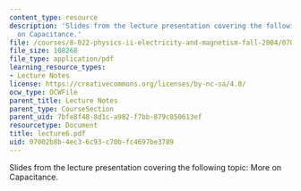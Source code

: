 ```yaml
---
content_type: resource
description: 'Slides from the lecture presentation covering the following topic: More
  on Capacitance.'
file: /courses/8-022-physics-ii-electricity-and-magnetism-fall-2004/07002b8b4ec36c93c70bfc4697be3789_lecture6.pdf
file_size: 108268
file_type: application/pdf
learning_resource_types:
- Lecture Notes
license: https://creativecommons.org/licenses/by-nc-sa/4.0/
ocw_type: OCWFile
parent_title: Lecture Notes
parent_type: CourseSection
parent_uid: 7bfe8f48-8d1c-a982-f7bb-879c850613ef
resourcetype: Document
title: lecture6.pdf
uid: 07002b8b-4ec3-6c93-c70b-fc4697be3789
---
```

Slides from the lecture presentation covering the following topic: More on Capacitance.